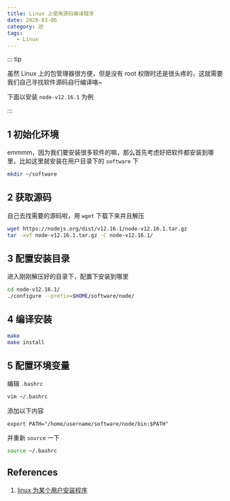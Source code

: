 ```yaml
---
title: Linux 上使用源码编译程序
date: 2020-03-06
category: 迹
tags:
   - Linux
---
```


::: tip

虽然 Linux 上的包管理器很方便，但是没有 root 权限时还是很头疼的，这就需要我们自己寻找软件源码自行编译咯~

下面以安装 `node-v12.16.1` 为例

:::

<!-- more -->

## 1 初始化环境

emmmm，因为我们要安装很多软件的嘛，那么首先考虑好把软件都安装到哪里，比如这里就安装在用户目录下的 `software` 下

```bash
mkdir ~/software
```

## 2 获取源码

自己去找需要的源码啦，用 `wget` 下载下来并且解压

```bash
wget https://nodejs.org/dist/v12.16.1/node-v12.16.1.tar.gz
tar -xvf node-v12.16.1.tar.gz -C node-v12.16.1/
```

## 3 配置安装目录

进入刚刚解压好的目录下，配置下安装到哪里

```bash
cd node-v12.16.1/
./configure --prefix=$HOME/software/node/
```

## 4 编译安装

```bash
make
make install
```

## 5 配置环境变量

编辑 `.bashrc`

```bash
vim ~/.bashrc
```

添加以下内容

```
export PATH="/home/username/software/node/bin:$PATH"
```

并重新 `source` 一下

```bash
source ~/.bashrc
```

## References

1. [linux 为某个用户安装程序](https://blog.csdn.net/qq_21280629/article/details/84962505)
